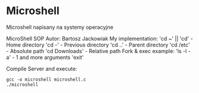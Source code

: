 # Microshell
Microshell napisany na systemy operacyjne

MicroShell SOP
Autor: Bartosz Jackowiak
My implementation:
'cd ~' || 'cd' - Home directory
'cd -' - Previous directory
'cd ..' - Parent directory
'cd /etc' - Absolute path
'cd Downloads' - Relative path
Fork & exec example:
'ls -l -a' - 1 and more arguments
'exit'

Compile Server and execute: 
```shell
gcc -o microshell microshell.c
./microshell
```

